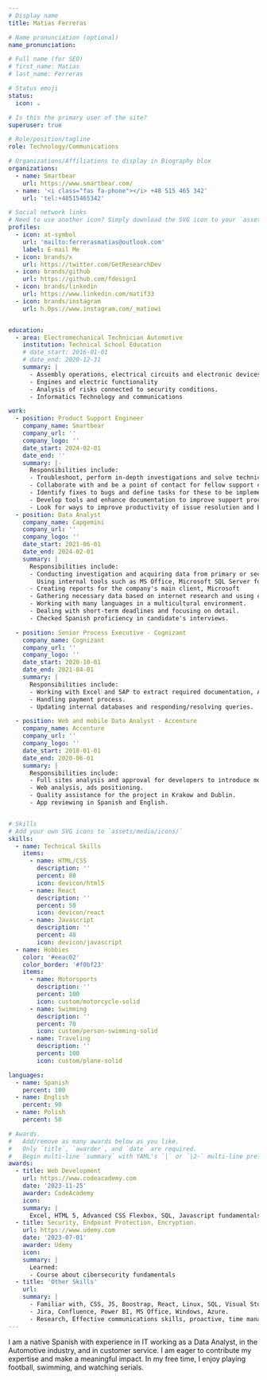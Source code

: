 ```yaml
---
# Display name
title: Matias Ferreras

# Name pronunciation (optional)
name_pronunciation: 

# Full name (for SEO)
# first_name: Matias
# last_name: Ferreras

# Status emoji
status:
  icon: ☕️

# Is this the primary user of the site?
superuser: true

# Role/position/tagline
role: Technology/Communications

# Organizations/Affiliations to display in Biography blox
organizations:
  - name: Smartbear
    url: https://www.smartbear.com/
  - name: '<i class="fas fa-phone"></i> +48 515 465 342'
    url: 'tel:+48515465342'

# Social network links
# Need to use another icon? Simply download the SVG icon to your `assets/media/icons/` folder.
profiles:
  - icon: at-symbol
    url: 'mailto:ferrerasmatias@outlook.com'
    label: E-mail Me
  - icon: brands/x
    url: https://twitter.com/GetResearchDev
  - icon: brands/github
    url: https://github.com/fdesign1
  - icon: brands/linkedin
    url: https://www.linkedin.com/matif33
  - icon: brands/instagram
    url: h.0ps://www.instagram.com/_matiowi


education:
  - area: Electromechanical Technician Automotive
    institution: Technical School Education
    # date_start: 2016-01-01
    # date_end: 2020-12-31
    summary: |
      - Assembly operations, electrical circuits and electronic devices.
      - Engines and electric functionality
      - Analysis of risks connected to security conditions.
      - Informatics Technology and communications

work:
  - position: Product Support Engineer
    company_name: Smartbear
    company_url: ''
    company_logo: ''
    date_start: 2024-02-01
    date_end: ''
    summary: |-
      Responsibilities include:
      - Troubleshoot, perform in-depth investigations and solve technical support issues with external customers (via email, GitHub, screenshare, live chat etc)
      - Collaborate with and be a point of contact for fellow support colleagues and other internal organisations (e.g. development)
      - Identify fixes to bugs and define tasks for these to be implemented either by the support team or by other engineering teams
      - Develop tools and enhance documentation to improve support processes
      - Look for ways to improve productivity of issue resolution and better ways to help customers.
  - position: Data Analyst  
    company_name: Capgemini
    company_url: ''
    company_logo: ''
    date_start: 2021-06-01
    date_end: 2024-02-01
    summary: |
      Responsibilities include:
      - Conducting investigation and acquiring data from primary or secondary sources.
        Using internal tools such as MS Office, Microsoft SQL Server for data analysis cleansing and verification.
      - Creating reports for the company's main client, Microsoft
      - Gathering necessary data based on internet research and using commercial      database platforms.
      - Working with many languages in a multicultural environment.
      - Dealing with short-term deadlines and focusing on detail.
      - Checked Spanish proficiency in candidate's interviews.

  - position: Senior Process Executive - Cognizant
    company_name: Cognizant
    company_url: ''
    company_logo: ''
    date_start: 2020-10-01
    date_end: 2021-04-01
    summary: |
      Responsibilities include:
      - Working with Excel and SAP to extract required documentation, Azure Portal, PowerBI, and other company tools.
      - Handling payment process.
      - Updating internal databases and responding/resolving queries.

  - position: Web and mobile Data Analyst - Accenture
    company_name: Accenture
    company_url: ''
    company_logo: ''
    date_start: 2018-01-01
    date_end: 2020-06-01
    summary: |
      Responsibilities include:
      - Full sites analysis and approval for developers to introduce monetizable advertisements.
      - Web analysis, ads positioning.
      - Quality assistance for the project in Krakow and Dublin.
      - App reviewing in Spanish and English.


# Skills
# Add your own SVG icons to `assets/media/icons/`
skills:
  - name: Technical Skills
    items:
      - name: HTML/CSS
        description: ''
        percent: 80
        icon: devicon/html5
      - name: React
        description: ''
        percent: 50
        icon: devicon/react
      - name: Javascript
        description: ''
        percent: 40
        icon: devicon/javascript
  - name: Hobbies
    color: '#eeac02'
    color_border: '#f0bf23'
    items:
      - name: Motorsports
        description: ''
        percent: 100
        icon: custom/motorcycle-solid
      - name: Swimming
        description: ''
        percent: 70
        icon: custom/person-swimming-solid
      - name: Traveling
        description: ''
        percent: 100
        icon: custom/plane-solid

languages:
  - name: Spanish
    percent: 100
  - name: English
    percent: 90
  - name: Polish
    percent: 50

# Awards.
#   Add/remove as many awards below as you like.
#   Only `title`, `awarder`, and `date` are required.
#   Begin multi-line `summary` with YAML's `|` or `|2-` multi-line prefix and indent 2 spaces below.
awards:
  - title: Web Development
    url: https://www.codeacademy.com
    date: '2023-11-25'
    awarder: CodeAcademy
    icon: 
    summary: |
      Excel, HTML 5, Advanced CSS Flexbox, SQL, Javascript fundamentals.
  - title: Security, Endpoint Protection, Encryption.
    url: https://www.udemy.com
    date: '2023-07-01'
    awarder: Udemy
    icon: 
    summary: |
      Learned:
      - Course about cibersecurity fundamentals
  - title: 'Other Skills'
    url: 
    summary: |
      - Familiar with, CSS, JS, Boostrap, React, Linux, SQL, Visual Studio, GIT.
      - Jira, Confluence, Power BI, MS Office, Windows, Azure.
      - Research, Effective communications skills, proactive, time management.
---
```


I am a native Spanish with experience in IT working as a Data Analyst, in the Automotive industry, and in customer service. I am eager to contribute my expertise and make a meaningful impact. In my free time, I enjoy playing football, swimming, and watching serials.

